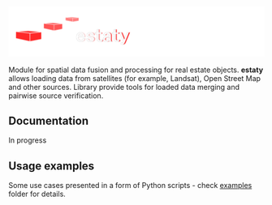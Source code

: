 <img src="./docs/media/estaty_logo.png" width="750"/>

Module for spatial data fusion and processing for real estate objects.
**estaty** allows loading data from satellites (for example, Landsat), Open Street Map and other sources. 
Library provide tools for loaded data merging and pairwise source verification. 

## Documentation 
In progress 


## Usage examples 

Some use cases presented in a form of Python scripts - check [examples](./examples) folder for details.

